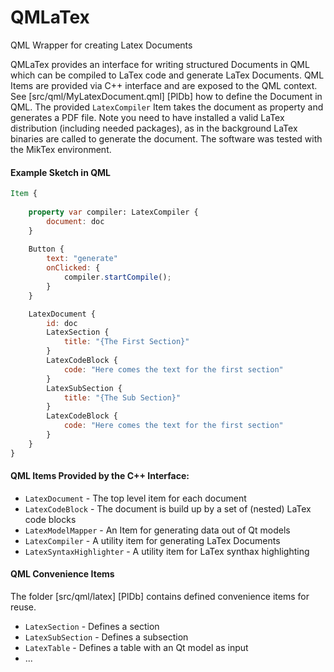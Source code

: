 # QMLaTex
QML Wrapper for creating Latex Documents

QMLaTex provides an interface for writing structured Documents in QML which can be compiled to LaTex code and generate LaTex Documents. QML Items are provided via C++ interface and are exposed to the QML context. See [src/qml/MyLatexDocument.qml] [PlDb] how to define the Document in QML. The provided `LatexCompiler` Item takes the document as property and generates a PDF file. Note you need to have installed a valid LaTex distribution (including needed packages), as in the background LaTex binaries are called to generate the document. The software was tested with the MikTex environment.

#### Example Sketch in QML
```qml
Item {
	
	property var compiler: LatexCompiler {
		document: doc
	}
	
	Button {
		text: "generate"
		onClicked: {
			compiler.startCompile();
		}
	}

    LatexDocument {
		id: doc
		LatexSection {
			title: "{The First Section}"
		}
		LatexCodeBlock {
			code: "Here comes the text for the first section"
		}
		LatexSubSection {
			title: "{The Sub Section}"
		}
		LatexCodeBlock {
			code: "Here comes the text for the first section"
		}
	}
}
```
#### QML Items Provided by the C++ Interface:
  
  - `LatexDocument` - The top level item for each document
  - `LatexCodeBlock` - The document is build up by a set of (nested) LaTex code blocks
  - `LatexModelMapper` - An Item for generating data out of Qt models
  - `LatexCompiler` - A utility item for generating LaTex Documents 
  - `LatexSyntaxHighlighter` - A utility item for LaTex synthax highlighting

#### QML Convenience Items
The folder [src/qml/latex] [PlDb] contains defined convenience items for reuse. 

  - `LatexSection` - Defines a section
  - `LatexSubSection` - Defines a subsection
  - `LatexTable` - Defines a table with an Qt model as input
  - ...